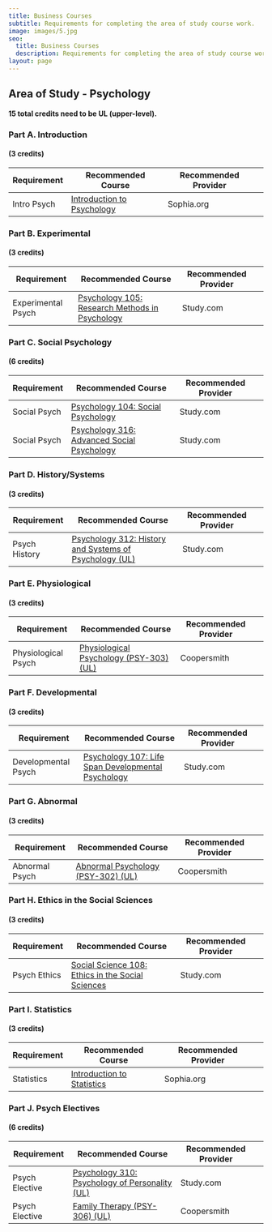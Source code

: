 ```yaml
---
title: Business Courses
subtitle: Requirements for completing the area of study course work.
image: images/5.jpg
seo:
  title: Business Courses
  description: Requirements for completing the area of study course work.
layout: page
---
```

## Area of Study - Psychology

**15 total credits need to be UL (upper-level).**

### Part A. Introduction
#### (3 credits)

<div class="responsive-table">
  <table>
    <thead>
      <tr>
        <th>Requirement</th>
        <th>Recommended Course</th>
        <th>Recommended Provider</th>
        <th></th>
      </tr>
    </thead>
    <tbody>
      <tr>
        <td>Intro Psych</td>
        <td><a href="https://www.sophia.org/online-courses/social-science/introduction-to-psychology-2">Introduction to Psychology</a></td>
        <td>Sophia.org</td>
        <td></td>
      </tr>
    </tbody>
  </table>
</div>

### Part B. Experimental
#### (3 credits)

<div class="responsive-table">
  <table>
    <thead>
      <tr>
        <th>Requirement</th>
        <th>Recommended Course</th>
        <th>Recommended Provider</th>
        <th></th>
      </tr>
    </thead>
    <tbody>
      <tr>
        <td>Experimental Psych</td>
        <td><a href="https://study.com/academy/course/psychology-105-research-methods-in-psychology.html">Psychology 105: Research Methods in Psychology</a></td>
        <td>Study.com</td>
        <td></td>
      </tr>
    </tbody>
  </table>
</div>

### Part C. Social Psychology
#### (6 credits)

<div class="responsive-table">
  <table>
    <thead>
      <tr>
        <th>Requirement</th>
        <th>Recommended Course</th>
        <th>Recommended Provider</th>
        <th></th>
      </tr>
    </thead>
    <tbody>
      <tr>
        <td>Social Psych</td>
        <td><a href="https://study.com/academy/course/social-psychology.html">Psychology 104: Social Psychology</a></td>
        <td>Study.com</td>
        <td></td>
      </tr>
      <tr>
        <td>Social Psych</td>
        <td><a href="https://study.com/academy/course/psychology-316-advanced-social-psychology.html">Psychology 316: Advanced Social Psychology</a></td>
        <td>Study.com</td>
        <td></td>
      </tr>
    </tbody>
  </table>
</div>

### Part D. History/Systems
#### (3 credits)

<div class="responsive-table">
  <table>
    <thead>
      <tr>
        <th>Requirement</th>
        <th>Recommended Course</th>
        <th>Recommended Provider</th>
        <th></th>
      </tr>
    </thead>
    <tbody>
      <tr>
        <td>Psych History</td>
        <td><a href="https://study.com/academy/course/social-psychology.html">Psychology 312: History and Systems of Psychology (UL)</a></td>
        <td>Study.com</td>
        <td></td>
      </tr>
    </tbody>
  </table>
</div>

### Part E. Physiological
#### (3 credits)

<div class="responsive-table">
  <table>
    <thead>
      <tr>
        <th>Requirement</th>
        <th>Recommended Course</th>
        <th>Recommended Provider</th>
        <th></th>
      </tr>
    </thead>
    <tbody>
      <tr>
        <td>Physiological Psych</td>
        <td><a href="https://www.coopersmithcc.net/shop/">Physiological Psychology (PSY-303) (UL)</a></td>
        <td>Coopersmith</td>
        <td></td>
      </tr>
    </tbody>
  </table>
</div>

### Part F. Developmental
#### (3 credits)

<div class="responsive-table">
  <table>
    <thead>
      <tr>
        <th>Requirement</th>
        <th>Recommended Course</th>
        <th>Recommended Provider</th>
        <th></th>
      </tr>
    </thead>
    <tbody>
      <tr>
        <td>Developmental Psych</td>
        <td><a href="https://study.com/academy/course/life-span-developmental-psychology.html">Psychology 107: Life Span Developmental Psychology</a></td>
        <td>Study.com</td>
        <td></td>
      </tr>
    </tbody>
  </table>
</div>

### Part G. Abnormal
#### (3 credits)

<div class="responsive-table">
  <table>
    <thead>
      <tr>
        <th>Requirement</th>
        <th>Recommended Course</th>
        <th>Recommended Provider</th>
        <th></th>
      </tr>
    </thead>
    <tbody>
      <tr>
        <td>Abnormal Psych</td>
        <td><a href="https://www.coopersmithcc.net/shop/">Abnormal Psychology (PSY-302) (UL)</a></td>
        <td>Coopersmith</td>
        <td></td>
      </tr>
    </tbody>
  </table>
</div>

### Part H. Ethics in the Social Sciences
#### (3 credits)

<div class="responsive-table">
  <table>
    <thead>
      <tr>
        <th>Requirement</th>
        <th>Recommended Course</th>
        <th>Recommended Provider</th>
        <th></th>
      </tr>
    </thead>
    <tbody>
      <tr>
        <td>Psych Ethics</td>
        <td><a href="https://study.com/academy/course/social-science-108-ethics-in-the-social-sciences.html">Social Science 108: Ethics in the Social Sciences</a></td>
        <td>Study.com</td>
        <td></td>
      </tr>
    </tbody>
  </table>
</div>

### Part I. Statistics
#### (3 credits)

<div class="responsive-table">
  <table>
    <thead>
      <tr>
        <th>Requirement</th>
        <th>Recommended Course</th>
        <th>Recommended Provider</th>
        <th></th>
      </tr>
    </thead>
    <tbody>
      <tr>
        <td>Statistics</td>
        <td><a href="https://www.sophia.org/online-courses/math/introduction-to-statistics-2">Introduction to Statistics</a></td>
        <td>Sophia.org</td>
        <td></td>
      </tr>
    </tbody>
  </table>
</div>

### Part J. Psych Electives
#### (6 credits)

<div class="responsive-table">
  <table>
    <thead>
      <tr>
        <th>Requirement</th>
        <th>Recommended Course</th>
        <th>Recommended Provider</th>
        <th></th>
      </tr>
    </thead>
    <tbody>
      <tr>
        <td>Psych Elective</td>
        <td><a href="https://study.com/academy/course/psychology-310-psychology-of-personality.html">Psychology 310: Psychology of Personality (UL)</a></td>
        <td>Study.com</td>
        <td></td>
      </tr>
      <tr>
        <td>Psych Elective</td>
        <td><a href="https://www.coopersmithcc.net/shop/">Family Therapy (PSY-306) (UL)</a></td>
        <td>Coopersmith</td>
        <td></td>
      </tr>
    </tbody>
  </table>
</div>




